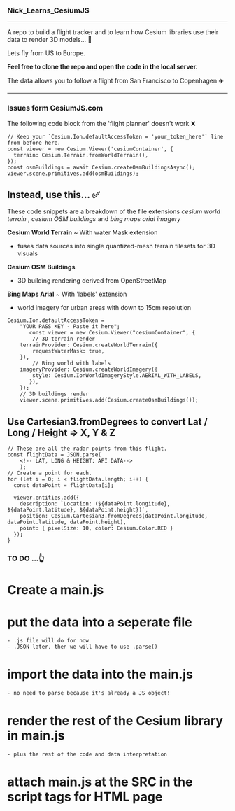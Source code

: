 ### Nick_Learns_CesiumJS

---

A repo to build a flight tracker and to learn how Cesium libraries use their data to render 3D models... 🚀

Lets fly from US to Europe.

**Feel free to clone the repo and open the code in the local server.**

The data allows you to follow a flight from San Francisco to Copenhagen ✈️

---

### Issues form CesiumJS.com
The following code block from the 'flight planner' doesn't work ❌
~~~
// Keep your `Cesium.Ion.defaultAccessToken = 'your_token_here'` line from before here. 
const viewer = new Cesium.Viewer('cesiumContainer', {
  terrain: Cesium.Terrain.fromWorldTerrain(),
});
const osmBuildings = await Cesium.createOsmBuildingsAsync();
viewer.scene.primitives.add(osmBuildings);
~~~

## Instead, use this... ✅
These code snippets are a breakdown of the file extensions *cesium world terrain* , *cesium OSM buildings* and *bing maps arial imagery* 

**Cesium World Terrain**
    ~ With water Mask extension
- fuses data sources into single quantized-mesh terrain tilesets for 3D visuals

**Cesium OSM Buildings**
- 3D building rendering derived from OpenStreetMap

**Bing Maps Arial**
    ~ With 'labels' extension
- world imagery for urban areas with down to 15cm resolution 

~~~
Cesium.Ion.defaultAccessToken =
    "YOUR PASS KEY - Paste it here";
       const viewer = new Cesium.Viewer("cesiumContainer", {
        // 3D terrain render
    terrainProvider: Cesium.createWorldTerrain({
        requestWaterMask: true,
    }),
        // Bing world with labels
    imageryProvider: Cesium.createWorldImagery({
        style: Cesium.IonWorldImageryStyle.AERIAL_WITH_LABELS,
       }),
    });
    // 3D buildings render
    viewer.scene.primitives.add(Cesium.createOsmBuildings());
~~~

## Use Cartesian3.fromDegrees to convert Lat / Long / Height =>  X, Y & Z

~~~
// These are all the radar points from this flight.
const flightData = JSON.parse(
    <!-- LAT, LONG & HEIGHT: API DATA-->
    );
// Create a point for each.
for (let i = 0; i < flightData.length; i++) {
  const dataPoint = flightData[i];

  viewer.entities.add({
    description: `Location: (${dataPoint.longitude}, ${dataPoint.latitude}, ${dataPoint.height})`,
    position: Cesium.Cartesian3.fromDegrees(dataPoint.longitude, dataPoint.latitude, dataPoint.height),
    point: { pixelSize: 10, color: Cesium.Color.RED }
  });
}
~~~


### TO DO ...👆
# Create a main.js
# put the data into a seperate file
    - .js file will do for now
    - .JSON later, then we will have to use .parse()
# import the data into the main.js 
    - no need to parse because it's already a JS object!
# render the rest of the Cesium library in main.js
    - plus the rest of the code and data interpretation 
# attach main.js at the SRC in the script tags for HTML page


